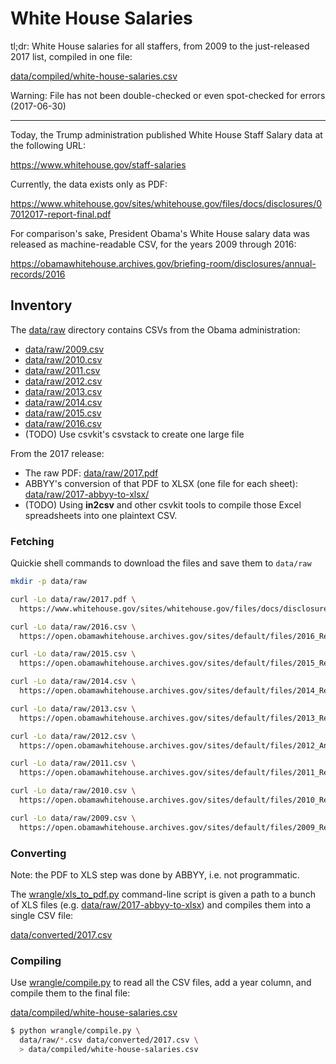 # White House Salaries


tl;dr: White House salaries for all staffers, from 2009 to the just-released 2017 list, compiled in one file:

[data/compiled/white-house-salaries.csv](data/compiled/white-house-salaries.csv)

Warning: File has not been double-checked or even spot-checked for errors (2017-06-30)


-------

Today, the Trump administration published White House Staff Salary data at the following URL:

https://www.whitehouse.gov/staff-salaries

Currently, the data exists only as PDF:

https://www.whitehouse.gov/sites/whitehouse.gov/files/docs/disclosures/07012017-report-final.pdf 

For comparison's sake, President Obama's White House salary data was released as machine-readable CSV, for the years 2009 through 2016:

https://obamawhitehouse.archives.gov/briefing-room/disclosures/annual-records/2016


## Inventory

The [data/raw](data/raw) directory contains CSVs from the Obama administration:

- [data/raw/2009.csv](data/raw/2009.csv)
- [data/raw/2010.csv](data/raw/2010.csv)
- [data/raw/2011.csv](data/raw/2011.csv)
- [data/raw/2012.csv](data/raw/2012.csv)
- [data/raw/2013.csv](data/raw/2013.csv)
- [data/raw/2014.csv](data/raw/2014.csv)
- [data/raw/2015.csv](data/raw/2015.csv)
- [data/raw/2016.csv](data/raw/2016.csv)
- (TODO) Use csvkit's csvstack to create one large file

From the 2017 release:

- The raw PDF: [data/raw/2017.pdf](data/raw/2017.pdf)
- ABBYY's conversion of that PDF to XLSX (one file for each sheet): [data/raw/2017-abbyy-to-xlsx/](data/raw/2017-abbyy-to-xlsx/)
- (TODO) Using **in2csv** and other csvkit tools to compile those Excel spreadsheets into one plaintext CSV.




### Fetching


Quickie shell commands to download the files and save them to `data/raw`


```sh
mkdir -p data/raw

curl -Lo data/raw/2017.pdf \
  https://www.whitehouse.gov/sites/whitehouse.gov/files/docs/disclosures/07012017-report-final.pdf

curl -Lo data/raw/2016.csv \
  https://open.obamawhitehouse.archives.gov/sites/default/files/2016_Report_to_Congress_on_White_House_Staff.csv

curl -Lo data/raw/2015.csv \
  https://open.obamawhitehouse.archives.gov/sites/default/files/2015_Report_to_Congress_on_White_House_Staff.csv

curl -Lo data/raw/2014.csv \
  https://open.obamawhitehouse.archives.gov/sites/default/files/2014_Report_to_Congress_on_White_House_Staff.csv

curl -Lo data/raw/2013.csv \
  https://open.obamawhitehouse.archives.gov/sites/default/files/2013_Report_to_Congress_on_White_House_Staff.csv

curl -Lo data/raw/2012.csv \
  https://open.obamawhitehouse.archives.gov/sites/default/files/2012_Annual_Report_to_Congress_on_White_House_Staff.csv

curl -Lo data/raw/2011.csv \
  https://open.obamawhitehouse.archives.gov/sites/default/files/2011_Report_to_Congress_on_White_House_Staff.csv

curl -Lo data/raw/2010.csv \
  https://open.obamawhitehouse.archives.gov/sites/default/files/2010_Report_to_Congress_on_White_House_Staff.csv

curl -Lo data/raw/2009.csv \
  https://open.obamawhitehouse.archives.gov/sites/default/files/2009_Report_to_Congress_on_White_House_Staff.csv
```


### Converting

Note: the PDF to XLS step was done by ABBYY, i.e. not programmatic.

The [wrangle/xls_to_pdf.py](wrangle/xls_to_pdf.py) command-line script is given a path to a bunch of XLS files (e.g. [data/raw/2017-abbyy-to-xlsx](data/raw/2017-abbyy-to-xlsx)) and compiles them into a single CSV file:

[data/converted/2017.csv](data/converted/2017.csv)


### Compiling

Use [wrangle/compile.py](wrangle/compile.py) to read all the CSV files, add a year column, and compile them to the final file:

[data/compiled/white-house-salaries.csv](data/compiled/white-house-salaries.csv)
```sh
$ python wrangle/compile.py \
  data/raw/*.csv data/converted/2017.csv \
  > data/compiled/white-house-salaries.csv
```


